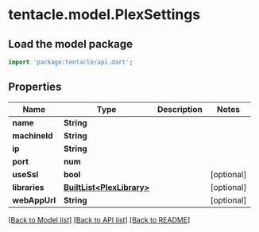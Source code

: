 # tentacle.model.PlexSettings

## Load the model package
```dart
import 'package:tentacle/api.dart';
```

## Properties
Name | Type | Description | Notes
------------ | ------------- | ------------- | -------------
**name** | **String** |  | 
**machineId** | **String** |  | 
**ip** | **String** |  | 
**port** | **num** |  | 
**useSsl** | **bool** |  | [optional] 
**libraries** | [**BuiltList&lt;PlexLibrary&gt;**](PlexLibrary.md) |  | [optional] 
**webAppUrl** | **String** |  | [optional] 

[[Back to Model list]](../README.md#documentation-for-models) [[Back to API list]](../README.md#documentation-for-api-endpoints) [[Back to README]](../README.md)


